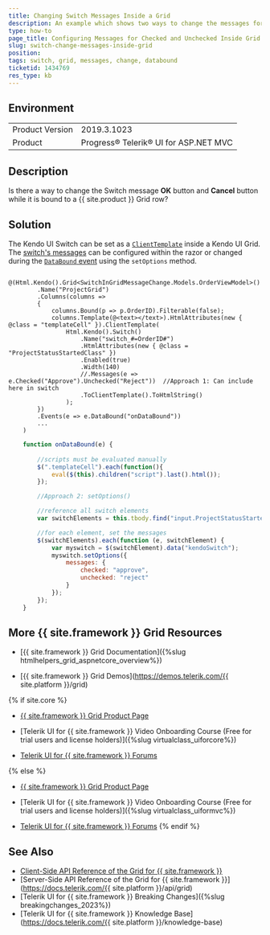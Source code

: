 ```yaml
---
title: Changing Switch Messages Inside a Grid
description: An example which shows two ways to change the messages for the {{ site.product }} Switch in a Grid
type: how-to
page_title: Configuring Messages for Checked and Unchecked Inside Grid
slug: switch-change-messages-inside-grid
position: 
tags: switch, grid, messages, change, databound
ticketid: 1434769
res_type: kb
---
```


## Environment
<table>
	<tbody>
		<tr>
			<td>Product Version</td>
			<td>2019.3.1023</td>
		</tr>
		<tr>
			<td>Product</td>
			<td>Progress® Telerik® UI for ASP.NET MVC</td>
		</tr>
	</tbody>
</table>


## Description

Is there a way to change the Switch message **OK** button and **Cancel** button while it is bound to a {{ site.product }} Grid row?

## Solution

The Kendo UI Switch can be set as a [`ClientTemplate`](https://docs.telerik.com/aspnet-mvc/helpers/data-management/grid/faq#how-can-i-use-kendo-ui-widgets-inside-grid-client-column-templates) inside a Kendo UI Grid.  The [switch's messages](https://docs.telerik.com/kendo-ui/api/javascript/ui/switch/configuration/messages) can be configured within the razor or changed during the [`DataBound` event](https://docs.telerik.com/kendo-ui/api/javascript/ui/grid/events/databound) using the `setOptions` method.  

```Razor
    @(Html.Kendo().Grid<SwitchInGridMessageChange.Models.OrderViewModel>()
        .Name("ProjectGrid")
        .Columns(columns =>
        {
            columns.Bound(p => p.OrderID).Filterable(false);
            columns.Template(@<text></text>).HtmlAttributes(new { @class = "templateCell" }).ClientTemplate(
                Html.Kendo().Switch()
                    .Name("switch_#=OrderID#")
                    .HtmlAttributes(new { @class = "ProjectStatusStartedClass" })
                    .Enabled(true)
                    .Width(140)
                    //.Messages(e => e.Checked("Approve").Unchecked("Reject"))  //Approach 1: Can include here in switch
                    .ToClientTemplate().ToHtmlString()
                );
        })
        .Events(e => e.DataBound("onDataBound"))
        ...
    )
```
```JavaScript
    function onDataBound(e) {
        
        //scripts must be evaluated manually 
        $(".templateCell").each(function(){
            eval($(this).children("script").last().html());  
        });

        //Approach 2: setOptions()    

        //reference all switch elements
        var switchElements = this.tbody.find("input.ProjectStatusStartedClass");  

        //for each element, set the messages
        $(switchElements).each(function (e, switchElement) {  
            var myswitch = $(switchElement).data("kendoSwitch");
            myswitch.setOptions({
                messages: {
                    checked: "approve",
                    unchecked: "reject"
                }
            });
        });
    }
```

## More {{ site.framework }} Grid Resources

* [{{ site.framework }} Grid Documentation]({%slug htmlhelpers_grid_aspnetcore_overview%})

* [{{ site.framework }} Grid Demos](https://demos.telerik.com/{{ site.platform }}/grid)

{% if site.core %}
* [{{ site.framework }} Grid Product Page](https://www.telerik.com/aspnet-core-ui/grid)

* [Telerik UI for {{ site.framework }} Video Onboarding Course (Free for trial users and license holders)]({%slug virtualclass_uiforcore%})

* [Telerik UI for {{ site.framework }} Forums](https://www.telerik.com/forums/aspnet-core-ui)

{% else %}
* [{{ site.framework }} Grid Product Page](https://www.telerik.com/aspnet-mvc/grid)

* [Telerik UI for {{ site.framework }} Video Onboarding Course (Free for trial users and license holders)]({%slug virtualclass_uiformvc%})

* [Telerik UI for {{ site.framework }} Forums](https://www.telerik.com/forums/aspnet-mvc)
{% endif %}

## See Also

* [Client-Side API Reference of the Grid for {{ site.framework }}](https://docs.telerik.com/kendo-ui/api/javascript/ui/grid)
* [Server-Side API Reference of the Grid for {{ site.framework }}](https://docs.telerik.com/{{ site.platform }}/api/grid)
* [Telerik UI for {{ site.framework }} Breaking Changes]({%slug breakingchanges_2023%})
* [Telerik UI for {{ site.framework }} Knowledge Base](https://docs.telerik.com/{{ site.platform }}/knowledge-base)
